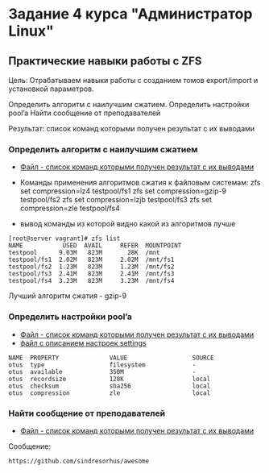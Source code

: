 # Задание 4 курса "Администратор Linux" 
## Практические навыки работы с ZFS

Цель: Отрабатываем навыки работы с созданием томов export/import и установкой параметров.

Определить алгоритм с наилучшим сжатием.
Определить настройки pool’a
Найти сообщение от преподавателей

Результат:
список команд которыми получен результат с их выводами

### Определить алгоритм с наилучшим сжатием
* [Файл - список команд которыми получен результат с их выводами](zfs)

- Команды применения алгоритмов сжатия к файловым системам:
zfs set compression=lz4 testpool/fs1
zfs set compression=gzip-9 testpool/fs2
zfs set compression=lzjb testpool/fs3
zfs set compression=zle testpool/fs4

- вывод команды из которой видно какой из алгоритмов лучше
```
[root@server vagrant]# zfs list
NAME           USED  AVAIL     REFER  MOUNTPOINT
testpool      9.03M   823M       28K  /mnt
testpool/fs1  2.02M   823M     2.02M  /mnt/fs1
testpool/fs2  1.23M   823M     1.23M  /mnt/fs2
testpool/fs3  2.41M   823M     2.41M  /mnt/fs3
testpool/fs4  3.23M   823M     3.23M  /mnt/fs4
```
Лучший алгоритм сжатия - gzip-9

### Определить настройки pool’a
* [Файл - список команд которыми получен результат с их выводами](zfs1)
* [файл с описанием настроек settings](settings)
```
NAME  PROPERTY              VALUE                  SOURCE
otus  type                  filesystem             -
otus  available             350M                   -
otus  recordsize            128K                   local
otus  checksum              sha256                 local
otus  compression           zle                    local
```
### Найти сообщение от преподавателей
* [Файл - список команд которыми получен результат с их выводами](zfs2)

Cообщение:
```
https://github.com/sindresorhus/awesome
```

